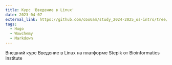 ```yaml
---
title: Курс 'Введение в Linux'
date: 2023-04-07
external_link: https://github.com/o5o6am/study_2024-2025_os-intro/tree/master/labs/lab15
tags:
  - Hugo
  - Wowchemy
  - Markdown
---
```


Внешний курс Введение в Linux на платформе Stepik от Bioinformatics Institute

<!--more-->
